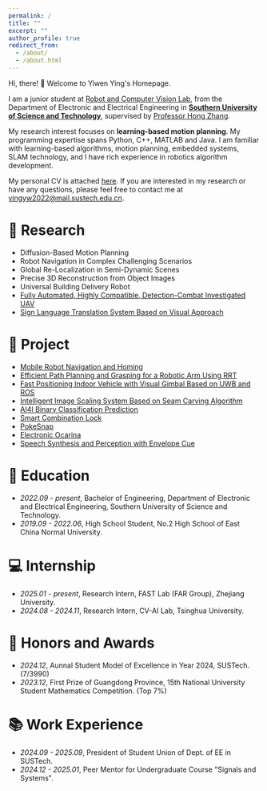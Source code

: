 ```yaml
---
permalink: /
title: ""
excerpt: ""
author_profile: true
redirect_from: 
  - /about/
  - /about.html
---
```


<span class='anchor' id='about-me'></span>
Hi, there! 👋 Welcome to Yiwen Ying's Homepage.

I am a junior student at <a href='https://rcvlab.eee.sustech.edu.cn/'>Robot and Computer Vision Lab</a>, from the Department of Electronic and Electrical Engineering in <a href='https://www.sustech.edu.cn'>**Southern University of Science and Technology**</a>, supervised by <a href='https://scholar.google.com/citations?user=J7UkpAIAAAAJ'>Professor Hong Zhang</a>.

My research interest focuses on **learning-based motion planning**. My programming expertise spans Python, C++, MATLAB and Java. I am familiar with learning-based algorithms, motion planning, embedded systems, SLAM technology, and I have rich experience in robotics algorithm development.

My personal CV is attached <a href='/files/resume.pdf'>here</a>. If you are interested in my research or have any questions, please feel free to contact me at <a href='mailto:yingyw2022@mail.sustech.edu.cn'>yingyw2022@mail.sustech.edu.cn</a>.

<!-- # 🔥 News
-  -->

# 📝 Research 
- Diffusion-Based Motion Planning
- Robot Navigation in Complex Challenging Scenarios
- Global Re-Localization in Semi-Dynamic Scenes
- Precise 3D Reconstruction from Object Images
- Universal Building Delivery Robot
- <a href='https://github.com/Wendy-Ying/Fully-Automated-Highly-Compatible-Detection-Combat-Investigated-UAV'>Fully Automated, Highly Compatible, Detection-Combat Investigated UAV</a>
- <a href='https://github.com/Wendy-Ying/Sign-Language-Translation-System-Based-on-Visual-Approach'>Sign Language Translation System Based on Visual Approach</a>

# 🎁 Project
- <a href='https://github.com/Wendy-Ying/Mobile-Robot-Navigation-and-Control-Lab'>Mobile Robot Navigation and Homing</a>
- <a href='https://github.com/Wendy-Ying/rrt_planner'>Efficient Path Planning and Grasping for a Robotic Arm Using RRT</a>
- <a href='https://github.com/Wendy-Ying/Fast-Positioning-Indoor-Vehicle-with-Visual-Gimbal-Based-on-UWB-and-ROS'>Fast Positioning Indoor Vehicle with Visual Gimbal Based on UWB and ROS</a>
- <a href='https://github.com/Wendy-Ying/Intelligent-Image-Scaling-System-Based-on-Seam-Carving-Algorithm'>Intelligent Image Scaling System Based on Seam Carving Algorithm</a>
- <a href='https://github.com/Wendy-Ying/AI4I-Binary-Classification-Prediction'>AI4I Binary Classification Prediction</a>
- <a href='https://github.com/Wendy-Ying/Smart-Combination-Lock'>Smart Combination Lock</a>
- <a href='https://github.com/Wendy-Ying/PokeSnap'>PokeSnap</a>
- <a href='https://github.com/Wendy-Ying/Electronic-Ocarina'>Electronic Ocarina</a>
- <a href='https://github.com/Wendy-Ying/Speech-Synthesis-And-Perception-With-Envelope-Cue'>Speech Synthesis and Perception with Envelope Cue</a>

# 📖 Education
- *2022.09 - present*, Bachelor of Engineering, Department of Electronic and Electrical Engineering, Southern University of Science and Technology.
- *2019.09 - 2022.06*, High School Student, No.2 High School of East China Normal University.

# 💻 Internship
- *2025.01 - present*, Research Intern, FAST Lab (FAR Group), Zhejiang University.
- *2024.08 - 2024.11*, Research Intern, CV-AI Lab, Tsinghua University.

# 🎉 Honors and Awards
- *2024.12*, Aunnal Student Model of Excellence in Year 2024, SUSTech. (7/3990)
- *2023.12*, First Prize of Guangdong Province, 15th National University Student Mathematics Competition. (Top 7%)

# 📚 Work Experience
- *2024.09 - 2025.09*, President of Student Union of Dept. of EE in SUSTech.
- *2024.12 - 2025.01*, Peer Mentor for Undergraduate Course "Signals and Systems".
